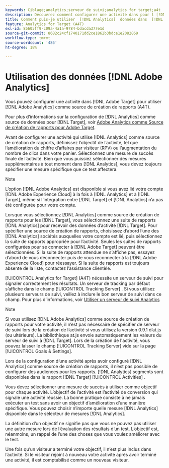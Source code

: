 ```yaml
---
keywords: Ciblage;analytics;serveur de suivi;analytics for target;a4t
description: Découvrez comment configurer une activité dans pour l [!DNL Adobe Target] utiliser  [!DNL Adobe Analytics]  tant que source de création de rapports (A4T).
title: Comment puis-je utiliser  [!DNL Analytics]  données dans  [!DNL Target] ?
feature: Analytics for Target (A4T)
exl-id: 85605ff9-c09a-4a1a-9784-bdacda377e1d
source-git-commit: 8682c24cf1740171dd2ce1862b3bdce1e2082869
workflow-type: tm+mt
source-wordcount: '486'
ht-degree: 18%

---
```


# Utilisation des données [!DNL Adobe Analytics]

Vous pouvez configurer une activité dans [!DNL Adobe Target] pour utiliser [!DNL Adobe Analytics] comme source de création de rapports (A4T).

Pour plus d’informations sur la configuration de [!DNL Analytics] comme source de données pour [!DNL Target], voir [Adobe Analytics comme Source de création de rapports pour Adobe Target](/help/main/c-integrating-target-with-mac/a4t/a4t.md).

Avant de configurer une activité qui utilise [!DNL Analytics] comme source de création de rapports, définissez l’objectif de l’activité, tel que l’amélioration du chiffre d’affaires par visiteur (RPV) ou l’augmentation du nombre de clics dans votre panier. Sélectionnez une mesure de succès finale de l’activité. Bien que vous puissiez sélectionner des mesures supplémentaires à tout moment dans [!DNL Analytics], vous devez toujours spécifier une mesure spécifique que ce test affectera.

>[!NOTE]
>
>L’option [!DNL Adobe Analytics] est disponible si vous avez lié votre compte [!DNL Adobe Experience Cloud] à la fois à [!DNL Analytics] et à [!DNL Target], même si l’intégration entre [!DNL Target] et [!DNL Analytics] n’a pas été configurée pour votre compte.

Lorsque vous sélectionnez [!DNL Analytics] comme source de création de rapports pour les [!DNL Target], vous sélectionnez une suite de rapports [!DNL Analytics] pour recevoir des données d’activité [!DNL Target]. Pour spécifier une source de création de rapports, choisissez d’abord l’une des [!DNL Analytics] sociétés auxquelles votre compte est lié, puis sélectionnez la suite de rapports appropriée pour l’activité. Seules les suites de rapports configurées pour se connecter à [!DNL Adobe Target] peuvent être sélectionnées. Si la suite de rapports attendue ne s’affiche pas, essayez d’abord de vous déconnecter puis de vous reconnecter à la [!DNL Adobe Experience Cloud] pour réessayer. Si la suite de rapports est toujours absente de la liste, contactez l’assistance clientèle.

[!UICONTROL Analytics for Target] (A4T) nécessite un serveur de suivi pour signaler correctement les résultats. Un serveur de tracking par défaut s’affiche dans le champ [!UICONTROL Tracking Server] . Si vous utilisez plusieurs serveurs de suivi, veillez à inclure le bon serveur de suivi dans ce champ. Pour plus d’informations, voir [Utiliser un serveur de suivi Analytics](/help/main/c-integrating-target-with-mac/a4t/analytics-tracking-server.md#task_72077BA7E93C4A65A715A18F32228823)

>[!NOTE]
>
>Si vous utilisez [!DNL Adobe Analytics] comme source de création de rapports pour votre activité, il n’est pas nécessaire de spécifier de serveur de suivi lors de la création de l’activité si vous utilisez la version 0.9.1 d’at.js (ou ultérieure). La bibliothèque at.js envoie automatiquement les valeurs du serveur de suivi à [!DNL Target]. Lors de la création de l&#39;activité, vous pouvez laisser le champ [!UICONTROL Tracking Server] vide sur la page [!UICONTROL Goals & Settings].

Lors de la configuration d’une activité après avoir configuré [!DNL Analytics] comme source de création de rapports, il n’est pas possible de configurer des audiences pour les rapports. [!DNL Analytics] segments sont disponibles dans le rapport [!DNL Target] [!UICONTROL Activities] .

Vous devez sélectionner une mesure de succès à utiliser comme objectif pour chaque activité. L’objectif de l’activité est l’activité de conversion qui signale une activité réussie. La bonne pratique consiste à ne jamais exécuter un test sans avoir un objectif d’amélioration d’une manière spécifique. Vous pouvez choisir n’importe quelle mesure [!DNL Analytics] disponible dans le sélecteur de mesures [!DNL Analytics].

La définition d’un objectif ne signifie pas que vous ne pouvez pas utiliser une autre mesure lors de l’évaluation des résultats d’un test. L’objectif est, néanmoins, un rappel de l’une des choses que vous voulez améliorer avec le test.

Une fois qu’un visiteur a terminé votre objectif, il n’est plus inclus dans l’activité. Si le visiteur rejoint à nouveau votre activité après avoir terminé une activité, il est comptabilisé comme un nouveau visiteur.
